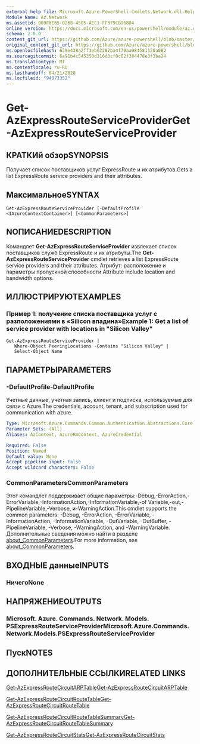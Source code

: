 ```yaml
---
external help file: Microsoft.Azure.PowerShell.Cmdlets.Network.dll-Help.xml
Module Name: Az.Network
ms.assetid: 009F6E65-0268-4505-AEC1-FF379CB96804
online version: https://docs.microsoft.com/en-us/powershell/module/az.network/get-azexpressrouteserviceprovider
schema: 2.0.0
content_git_url: https://github.com/Azure/azure-powershell/blob/master/src/Network/Network/help/Get-AzExpressRouteServiceProvider.md
original_content_git_url: https://github.com/Azure/azure-powershell/blob/master/src/Network/Network/help/Get-AzExpressRouteServiceProvider.md
ms.openlocfilehash: 639e438a2ff3eb63282ba4f79aa984581128a082
ms.sourcegitcommit: 6a91b4c545350d316d3cf8c62f384478e3f3ba24
ms.translationtype: MT
ms.contentlocale: ru-RU
ms.lasthandoff: 04/21/2020
ms.locfileid: "94073352"
---
```

# <span data-ttu-id="bc308-101">Get-AzExpressRouteServiceProvider</span><span class="sxs-lookup"><span data-stu-id="bc308-101">Get-AzExpressRouteServiceProvider</span></span>

## <span data-ttu-id="bc308-102">КРАТКИй обзор</span><span class="sxs-lookup"><span data-stu-id="bc308-102">SYNOPSIS</span></span>
<span data-ttu-id="bc308-103">Получает список поставщиков услуг ExpressRoute и их атрибутов.</span><span class="sxs-lookup"><span data-stu-id="bc308-103">Gets a list ExpressRoute service providers and their attributes.</span></span>

## <span data-ttu-id="bc308-104">Максимальное</span><span class="sxs-lookup"><span data-stu-id="bc308-104">SYNTAX</span></span>

```
Get-AzExpressRouteServiceProvider [-DefaultProfile <IAzureContextContainer>] [<CommonParameters>]
```

## <span data-ttu-id="bc308-105">NОПИСАНИЕ</span><span class="sxs-lookup"><span data-stu-id="bc308-105">DESCRIPTION</span></span>
<span data-ttu-id="bc308-106">Командлет **Get-AzExpressRouteServiceProvider** извлекает список поставщиков служб ExpressRoute и их атрибуты.</span><span class="sxs-lookup"><span data-stu-id="bc308-106">The **Get-AzExpressRouteServiceProvider** cmdlet retrieves a list ExpressRoute service providers and their attributes.</span></span> <span data-ttu-id="bc308-107">Атрибут: расположение и параметры пропускной способности.</span><span class="sxs-lookup"><span data-stu-id="bc308-107">Attribute include location and bandwidth options.</span></span>

## <span data-ttu-id="bc308-108">ИЛЛЮСТРИРУЮТ</span><span class="sxs-lookup"><span data-stu-id="bc308-108">EXAMPLES</span></span>

### <span data-ttu-id="bc308-109">Пример 1: получение списка поставщика услуг с разположениями в «Silicon впадина»</span><span class="sxs-lookup"><span data-stu-id="bc308-109">Example 1: Get a list of service provider with locations in "Silicon Valley"</span></span>
```
Get-AzExpressRouteServiceProvider |
   Where-Object PeeringLocations -Contains "Silicon Valley" |
   Select-Object Name
```

## <span data-ttu-id="bc308-110">ПАРАМЕТРЫ</span><span class="sxs-lookup"><span data-stu-id="bc308-110">PARAMETERS</span></span>

### <span data-ttu-id="bc308-111">-DefaultProfile</span><span class="sxs-lookup"><span data-stu-id="bc308-111">-DefaultProfile</span></span>
<span data-ttu-id="bc308-112">Учетные данные, учетная запись, клиент и подписка, используемые для связи с Azure.</span><span class="sxs-lookup"><span data-stu-id="bc308-112">The credentials, account, tenant, and subscription used for communication with azure.</span></span>

```yaml
Type: Microsoft.Azure.Commands.Common.Authentication.Abstractions.Core.IAzureContextContainer
Parameter Sets: (All)
Aliases: AzContext, AzureRmContext, AzureCredential

Required: False
Position: Named
Default value: None
Accept pipeline input: False
Accept wildcard characters: False
```

### <span data-ttu-id="bc308-113">CommonParameters</span><span class="sxs-lookup"><span data-stu-id="bc308-113">CommonParameters</span></span>
<span data-ttu-id="bc308-114">Этот командлет поддерживает общие параметры:-Debug,-ErrorAction,-ErrorVariable,-InformationAction,-InformationVariable,-of Variable,-out,-PipelineVariable,-Verbose, и-WarningAction.</span><span class="sxs-lookup"><span data-stu-id="bc308-114">This cmdlet supports the common parameters: -Debug, -ErrorAction, -ErrorVariable, -InformationAction, -InformationVariable, -OutVariable, -OutBuffer, -PipelineVariable, -Verbose, -WarningAction, and -WarningVariable.</span></span> <span data-ttu-id="bc308-115">Дополнительные сведения можно найти в разделе [about_CommonParameters](http://go.microsoft.com/fwlink/?LinkID=113216).</span><span class="sxs-lookup"><span data-stu-id="bc308-115">For more information, see [about_CommonParameters](http://go.microsoft.com/fwlink/?LinkID=113216).</span></span>

## <span data-ttu-id="bc308-116">ВХОДНЫЕ данные</span><span class="sxs-lookup"><span data-stu-id="bc308-116">INPUTS</span></span>

### <span data-ttu-id="bc308-117">Ничего</span><span class="sxs-lookup"><span data-stu-id="bc308-117">None</span></span>

## <span data-ttu-id="bc308-118">НАПРЯЖЕНИЕ</span><span class="sxs-lookup"><span data-stu-id="bc308-118">OUTPUTS</span></span>

### <span data-ttu-id="bc308-119">Microsoft. Azure. Commands. Network. Models. PSExpressRouteServiceProvider</span><span class="sxs-lookup"><span data-stu-id="bc308-119">Microsoft.Azure.Commands.Network.Models.PSExpressRouteServiceProvider</span></span>

## <span data-ttu-id="bc308-120">Пуск</span><span class="sxs-lookup"><span data-stu-id="bc308-120">NOTES</span></span>

## <span data-ttu-id="bc308-121">ДОПОЛНИТЕЛЬНЫЕ ССЫЛКИ</span><span class="sxs-lookup"><span data-stu-id="bc308-121">RELATED LINKS</span></span>

[<span data-ttu-id="bc308-122">Get-AzExpressRouteCircuitARPTable</span><span class="sxs-lookup"><span data-stu-id="bc308-122">Get-AzExpressRouteCircuitARPTable</span></span>](Get-AzExpressRouteCircuitARPTable.md)

[<span data-ttu-id="bc308-123">Get-AzExpressRouteCircuitRouteTable</span><span class="sxs-lookup"><span data-stu-id="bc308-123">Get-AzExpressRouteCircuitRouteTable</span></span>](Get-AzExpressRouteCircuitRouteTable.md)

[<span data-ttu-id="bc308-124">Get-AzExpressRouteCircuitRouteTableSummary</span><span class="sxs-lookup"><span data-stu-id="bc308-124">Get-AzExpressRouteCircuitRouteTableSummary</span></span>](Get-AzExpressRouteCircuitRouteTableSummary.md)

[<span data-ttu-id="bc308-125">Get-AzExpressRouteCircuitStats</span><span class="sxs-lookup"><span data-stu-id="bc308-125">Get-AzExpressRouteCircuitStats</span></span>](Get-AzExpressRouteCircuitStats.md)
